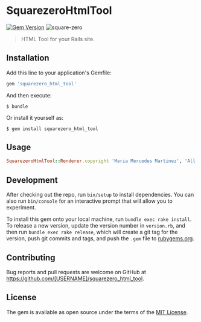 # SquarezeroHtmlTool
[![Gem Version](https://badge.fury.io/rb/squarezero_html_tool.svg)](https://badge.fury.io/rb/squarezero_html_tool) ![square-zero](https://img.shields.io/badge/square-zero-blue.svg)

> HTML Tool for your Rails site.

## Installation

Add this line to your application's Gemfile:

```ruby
gem 'squarezero_html_tool'
```

And then execute:

    $ bundle

Or install it yourself as:

    $ gem install squarezero_html_tool

## Usage

```ruby
SquarezeroHtmlTool::Renderer.copyright 'Maria Mercedes Martinez', 'All rights reserved'
```

## Development

After checking out the repo, run `bin/setup` to install dependencies. You can also run `bin/console` for an interactive prompt that will allow you to experiment.

To install this gem onto your local machine, run `bundle exec rake install`. To release a new version, update the version number in `version.rb`, and then run `bundle exec rake release`, which will create a git tag for the version, push git commits and tags, and push the `.gem` file to [rubygems.org](https://rubygems.org).

## Contributing

Bug reports and pull requests are welcome on GitHub at https://github.com/[USERNAME]/squarezero_html_tool.

## License

The gem is available as open source under the terms of the [MIT License](http://opensource.org/licenses/MIT).
